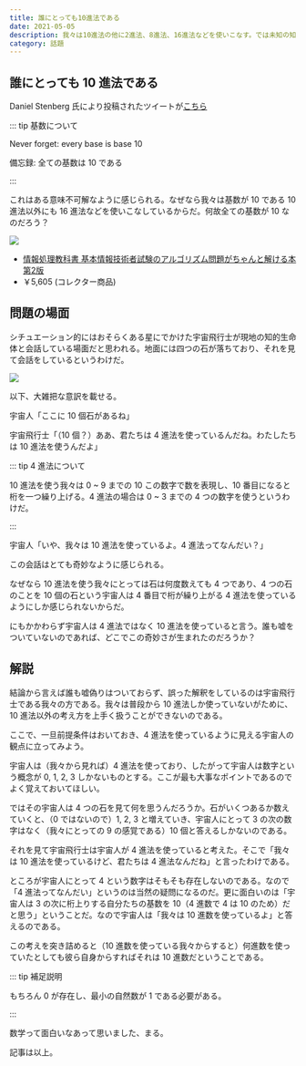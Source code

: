 ```yaml
---
title: 誰にとっても10進法である
date: 2021-05-05
description: 我々は10進法の他に2進法、8進法、16進法などを使いこなす。では未知の知的生命体は何進法を使うのだろうか
category: 話題
---
```


## 誰にとっても 10 進法である

Daniel Stenberg 氏により投稿されたツイートが[こちら](https://twitter.com/bagder/status/1389605985422036994?s=20)

::: tip 基数について

Never forget: every base is base 10

備忘録: 全ての基数は 10 である

:::

これはある意味不可解なように感じられる。なぜなら我々は基数が 10 である 10 進法以外にも 16 進法などを使いこなしているからだ。何故全ての基数が 10 なのだろう？

<div class="vuepress-affiliate">
<img src="https://m.media-amazon.com/images/I/51g-2NeJtlL._SL200_.jpg" />
<ul>
<li><a href="https://www.amazon.co.jp/dp/4798150460/?tag=tkgstrator0f-22" target="_blank">情報処理教科書 基本情報技術者試験のアルゴリズム問題がちゃんと解ける本 第2版</a></li>
<li class="price">￥5,605 (コレクター商品)</li>
</ul>
</div>

## 問題の場面

シチュエーション的にはおそらくある星にでかけた宇宙飛行士が現地の知的生命体と会話している場面だと思われる。地面には四つの石が落ちており、それを見て会話をしているというわけだ。

![](https://pbs.twimg.com/media/E0jfOJXWQAIfs2O?format=png)

以下、大雑把な意訳を載せる。

宇宙人「ここに 10 個石があるね」

宇宙飛行士「（10 個？）ああ、君たちは 4 進法を使っているんだね。わたしたちは 10 進法を使うんだよ」

::: tip 4 進法について

10 進法を使う我々は 0 ~ 9 までの 10 この数字で数を表現し、10 番目になると桁を一つ繰り上げる。4 進法の場合は 0 ~ 3 までの 4 つの数字を使うというわけだ。

:::

宇宙人「いや、我々は 10 進法を使っているよ。4 進法ってなんだい？」

この会話はとても奇妙なように感じられる。

なぜなら 10 進法を使う我々にとっては石は何度数えても 4 つであり、4 つの石のことを 10 個の石という宇宙人は 4 番目で桁が繰り上がる 4 進法を使っているようにしか感じられないからだ。

にもかかわらず宇宙人は 4 進法ではなく 10 進法を使っていると言う。誰も嘘をついていないのであれば、どこでこの奇妙さが生まれたのだろうか？

## 解説

結論から言えば誰も嘘偽りはついておらず、誤った解釈をしているのは宇宙飛行士である我々の方である。我々は普段から 10 進法しか使っていないがために、10 進法以外の考え方を上手く扱うことができないのである。

ここで、一旦前提条件はおいておき、4 進法を使っているように見える宇宙人の観点に立ってみよう。

宇宙人は（我々から見れば）4 進法を使っており、したがって宇宙人は数字という概念が 0, 1, 2, 3 しかないものとする。ここが最も大事なポイントであるのでよく覚えておいてほしい。

ではその宇宙人は 4 つの石を見て何を思うんだろうか。石がいくつあるか数えていくと、（0 ではないので）1, 2, 3 と増えていき、宇宙人にとって 3 の次の数字はなく（我々にとっての 9 の感覚である）10 個と答えるしかないのである。

それを見て宇宙飛行士は宇宙人が 4 進法を使っていると考えた。そこで「我々は 10 進法を使っているけど、君たちは 4 進法なんだね」と言ったわけである。

ところが宇宙人にとって 4 という数字はそもそも存在しないのである。なので「4 進法ってなんだい」というのは当然の疑問になるのだ。更に面白いのは「宇宙人は 3 の次に桁上りする自分たちの基数を 10（4 進数で 4 は 10 のため）だと思う」ということだ。なので宇宙人は「我々は 10 進数を使っているよ」と答えるのである。

この考えを突き詰めると（10 進数を使っている我々からすると）何進数を使っていたとしても彼ら自身からすればそれは 10 進数だということである。

::: tip 補足説明

もちろん 0 が存在し、最小の自然数が 1 である必要がある。

:::

数学って面白いなあって思いました、まる。

記事は以上。
